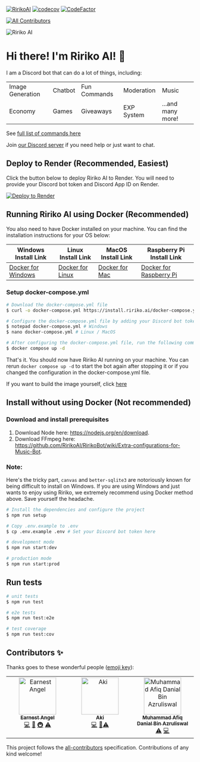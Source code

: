[![RirikoAI](https://circleci.com/gh/RirikoAI/RirikoBot.svg?style=svg)](https://app.circleci.com/pipelines/github/RirikoAI/RirikoBot?branch=master)
[![codecov](https://codecov.io/github/ririkoai/ririkobot/branch/beta%2F1.0.0/graph/badge.svg?token=EBD0B7CJ76)](https://codecov.io/github/ririkoai/ririkobot)
[![CodeFactor](https://www.codefactor.io/repository/github/ririkoai/ririkobot/badge/master)](https://www.codefactor.io/repository/github/ririkoai/ririkobot/overview/master)
<!-- ALL-CONTRIBUTORS-BADGE:START - Do not remove or modify this section -->
[![All Contributors](https://img.shields.io/badge/all_contributors-3-orange.svg?style=flat-square)](#contributors-)<!-- ALL-CONTRIBUTORS-BADGE:END -->

<img src="https://i.imgur.com/sNtvyAK.jpeg" style="max-width: 1000px;" alt="Ririko AI" />

# Hi there! I'm Ririko AI! 👋

I am a Discord bot that can do a lot of things, including:

<table>
    <tr>
        <td>Image Generation</td>
        <td>Chatbot</td>
        <td>Fun Commands</td>
        <td>Moderation</td>
        <td>Music</td>
    </tr>
    <tr>
        <td>Economy</td>
        <td>Games</td>
        <td>Giveaways</td>
        <td>EXP System</td>
        <td>...and many more!</td>
    </tr>
</table>

See [full list of commands here](https://github.com/RirikoAI/RirikoBot/wiki/LIST:-All-commands-supported-by-Ririko-AI)

Join [our Discord server](https://discord.gg/W97eXhqX) if you need help or just want to chat.

## Deploy to Render (Recommended, Easiest)

Click the button below to deploy Ririko AI to Render. You will need to provide your Discord bot token and Discord App ID
 on Render.

[![Deploy to Render](https://render.com/images/deploy-to-render-button.svg)](https://render.com/deploy?repo=https%3A%2F%2Fgithub.com%2FRirikoAI%2FRirikoBot)

## Running Ririko AI using Docker (Recommended)

You also need to have Docker installed on your machine. You can find the installation instructions for your OS below:

| Windows Install Link                                                           | Linux Install Link                                          | MacOS Install Link                                                     | Raspberry Pi Install Link                                                          |
|--------------------------------------------------------------------------------|-------------------------------------------------------------|------------------------------------------------------------------------|------------------------------------------------------------------------------------|
| [Docker for Windows](https://docs.docker.com/desktop/install/windows-install/) | [Docker for Linux](https://docs.docker.com/engine/install/) | [Docker for Mac](https://docs.docker.com/desktop/install/mac-install/) | [Docker for Raspberry Pi](https://docs.docker.com/engine/install/raspberry-pi-os/) |

### Setup docker-compose.yml

```bash
# Download the docker-compose.yml file
$ curl -o docker-compose.yml https://install.ririko.ai/docker-compose.yml

# Configure the docker-compose.yml file by adding your Discord bot token, App ID, and other configurations
$ notepad docker-compose.yml # Windows
$ nano docker-compose.yml # Linux / MacOS

# After configuring the docker-compose.yml file, run the following command to start the bot
$ docker compose up -d
```

That's it. You should now have Ririko AI running on your machine. You can rerun `docker compose up -d` to start the bot
again after stopping it or if you changed the configuration in the docker-compose.yml file.

If you want to build the image yourself,
click [here](https://github.com/RirikoAI/RirikoBot/wiki/TUTORIAL:-Building-your-own-Docker-image)

## Install without using Docker (Not recommended)

### Download and install prerequisites

1. Download Node here: https://nodejs.org/en/download.
2. Download FFmpeg here: https://github.com/RirikoAI/RirikoBot/wiki/Extra-configurations-for-Music-Bot.

### Note:

Here's the tricky part, `canvas` and `better-sqlite3` are notoriously known for being difficult to install on Windows.
If you are using Windows and just wants to enjoy using Ririko, we extremely recommend using Docker method above. Save
yourself the headache.

```bash
# Install the dependencies and configure the project
$ npm run setup

# Copy .env.example to .env
$ cp .env.example .env # Set your Discord bot token here

# development mode
$ npm run start:dev

# production mode
$ npm run start:prod
```

## Run tests

```bash
# unit tests
$ npm run test

# e2e tests
$ npm run test:e2e

# test coverage
$ npm run test:cov
```

## Contributors ✨

Thanks goes to these wonderful people ([emoji key](https://allcontributors.org/docs/en/emoji-key)):

<!-- ALL-CONTRIBUTORS-LIST:START - Do not remove or modify this section -->
<!-- prettier-ignore-start -->
<!-- markdownlint-disable -->
<table>
  <tbody>
    <tr>
      <td align="center" valign="top" width="14.28%"><a href="https://angel.net.my"><img src="https://avatars.githubusercontent.com/u/57413115?v=4?s=100" width="100px;" alt="Earnest Angel"/><br /><sub><b>Earnest Angel</b></sub></a><br /><a href="https://github.com/RirikoAI/RirikoBot/commits?author=earnestangel" title="Code">💻</a> <a href="#design-earnestangel" title="Design">🎨</a> <a href="#infra-earnestangel" title="Infrastructure (Hosting, Build-Tools, etc)">🚇</a> <a href="https://github.com/RirikoAI/RirikoBot/commits?author=00ZenDaniel" title="Tests">⚠️</a></td>
      <td align="center" valign="top" width="14.28%"><a href="https://github.com/True-Aki"><img src="https://avatars.githubusercontent.com/u/154510235?v=4?s=100" width="100px;" alt="Aki"/><br /><sub><b>Aki</b></sub></a><br /><a href="https://github.com/RirikoAI/RirikoBot/commits?author=True-Aki" title="Code">💻</a> <a href="#design-True-Aki" title="Design">🎨</a><a href="https://github.com/RirikoAI/RirikoBot/commits?author=00ZenDaniel" title="Tests">⚠️</a></td>
      <td align="center" valign="top" width="14.28%"><a href="https://github.com/00ZenDaniel"><img src="https://avatars.githubusercontent.com/u/112818992?v=4?s=100" width="100px;" alt="Muhammad Afiq Danial Bin Azruliswal"/><br /><sub><b>Muhammad Afiq Danial Bin Azruliswal</b></sub></a><br /><a href="https://github.com/RirikoAI/RirikoBot/commits?author=00ZenDaniel" title="Tests">⚠️</a> <a href="https://github.com/RirikoAI/RirikoBot/commits?author=00ZenDaniel" title="Code">💻</a></td>
    </tr>
  </tbody>
</table>

<!-- markdownlint-restore -->
<!-- prettier-ignore-end -->

<!-- ALL-CONTRIBUTORS-LIST:END -->

This project follows the [all-contributors](https://github.com/all-contributors/all-contributors) specification.
Contributions of any kind welcome!
